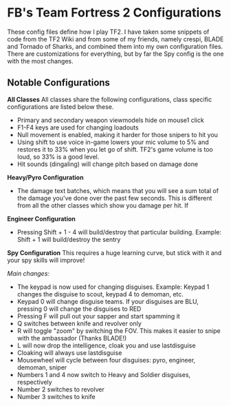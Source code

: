 FB's Team Fortress 2 Configurations
===========

These config files define how I play TF2. I have taken some snippets of code from the TF2 Wiki and from some of my friends, namely crespi, BLADE and Tornado of Sharks, and combined them into my own configuration files. There are customizations for everything, but by far the Spy config is the one with the most changes.

Notable Configurations
----------------------
**All Classes**
All classes share the following configurations, class specific configurations are listed below these.

- Primary and secondary weapon viewmodels hide on mouse1 click
- F1-F4 keys are used for changing loadouts
- Null movement is enabled, making it harder for those snipers to hit you
- Using shift to use voice in-game lowers your mic volume to 5% and restores it to 33% when you let go of shift. TF2's game volume is too loud, so 33% is a good level.
- Hit sounds (dingaling) will change pitch based on damage done

**Heavy/Pyro Configuration**

- The damage text batches, which means that you will see a sum total of the damage you've done over the past few seconds. This is different from all the other classes which show you damage per hit. If 

**Engineer Configuration**

- Pressing Shift + 1 - 4 will build/destroy that particular building. Example: Shift + 1 will build/destroy the sentry

**Spy Configuration**
This requires a huge learning curve, but stick with it and your spy skills will improve!

*Main changes:*

- The keypad is now used for changing disguises. Example: Keypad 1 changes the disguise to scout, keypad 4 to demoman, etc.
- Keypad 0 will change disguise teams. If your disguises are BLU, pressing 0 will change the disguises to RED
- Pressing F will pull out your sapper and start spamming it
- Q switches between knife and revolver only
- R will toggle "zoom" by switching the FOV. This makes it easier to snipe with the ambassador (Thanks BLADE!)
- L will now drop the intelligence, cloak you and use lastdisguise
- Cloaking will always use lastdisguise
- Mousewheel will cycle between four disguises: pyro, engineer, demoman, sniper
- Numbers 1 and 4 now switch to Heavy and Soldier disguises, respectively
- Number 2 switches to revolver
- Number 3 switches to knife
